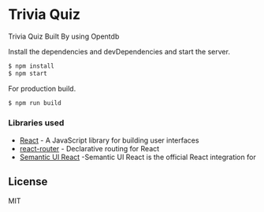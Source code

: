 # Trivia Quiz

Trivia Quiz Built By using Opentdb

Install the dependencies and devDependencies and start the server.

```sh
$ npm install 
$ npm start  
```

For production build.

```sh
$ npm run build
```
### Libraries used

* [React](https://reactjs.org/) - A JavaScript library for building user interfaces
* [react-router](https://github.com/ReactTraining/react-router) - Declarative routing for React  
* [Semantic UI React](https://react.semantic-ui.com) -Semantic UI React is the official React integration for 


License
----

MIT
